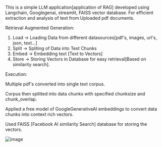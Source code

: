 This is a simple LLM application[application of RAG] developed using Langchain, Googlegenai, streamlit, FAISS vector database.
For efficient extraction and analysis of text from Uploaded pdf documents.

Retrieval Augmented Generation:
1. Load -> Loading Data from different datasources[pdf's, images, url's, json, text...]
2. Split -> Spliting of Data into Text Chunks
3. Embed -> Embedding text [Text to Vectors]
4. Store -> Storing Vectors in Database for easy retrieval[Based on similarity search].


Execution:

Multiple pdf's converted into single text corpus.

Corpus then splitted into data chunks with specified chunksize and chunk_overlap.

Applied a free model of GoogleGenerativeAI embeddings to convert data chunks into context rich vectors.

Used FAISS [Facebook AI similarity Search] database for storing the vectors.


![image](https://github.com/user-attachments/assets/16c7faa5-1e2a-4e72-9c5d-53c293786501)


















